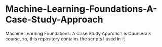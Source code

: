 # Machine-Learning-Foundations-A-Case-Study-Approach
Machine Learning Foundations: A Case Study Approach is Coursera's course, so, this repository contains the scripts I used in it
